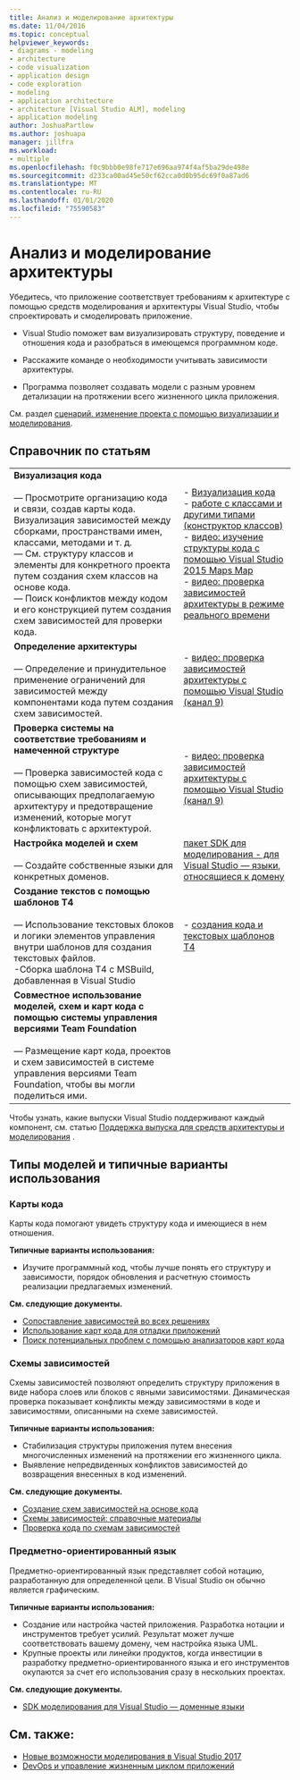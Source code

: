 ```yaml
---
title: Анализ и моделирование архитектуры
ms.date: 11/04/2016
ms.topic: conceptual
helpviewer_keywords:
- diagrams - modeling
- architecture
- code visualization
- application design
- code exploration
- modeling
- application architecture
- architecture [Visual Studio ALM], modeling
- application modeling
author: JoshuaPartlow
ms.author: joshuapa
manager: jillfra
ms.workload:
- multiple
ms.openlocfilehash: f0c9bbb0e98fe717e696aa974f4af5ba29de498e
ms.sourcegitcommit: d233ca00ad45e50cf62cca0d0b95dc69f0a87ad6
ms.translationtype: MT
ms.contentlocale: ru-RU
ms.lasthandoff: 01/01/2020
ms.locfileid: "75590583"
---
```

# <a name="analyze-and-model-your-architecture"></a>Анализ и моделирование архитектуры

Убедитесь, что приложение соответствует требованиям к архитектуре с помощью средств моделирования и архитектуры Visual Studio, чтобы спроектировать и смоделировать приложение.

* Visual Studio поможет вам визуализировать структуру, поведение и отношения кода и разобраться в имеющемся программном коде.

* Расскажите команде о необходимости учитывать зависимости архитектуры.

* Программа позволяет создавать модели с разным уровнем детализации на протяжении всего жизненного цикла приложения.

См. раздел [сценарий. изменение проекта с помощью визуализации и моделирования](../modeling/scenario-change-your-design-using-visualization-and-modeling.md).

## <a name="article-reference"></a>Справочник по статьям

|||
|-|-|
|**Визуализация кода**<br /><br />— Просмотрите организацию кода и связи, создав карты кода. Визуализация зависимостей между сборками, пространствами имен, классами, методами и т. д.<br />— См. структуру классов и элементы для конкретного проекта путем создания схем классов на основе кода.<br />— Поиск конфликтов между кодом и его конструкцией путем создания схем зависимостей для проверки кода.|- [Визуализация кода](../modeling/visualize-code.md)<br />- [работе с классами и другими типами (конструктор классов)](../ide/class-designer/designing-and-viewing-classes-and-types.md)<br />- [видео: изучение структуры кода с помощью Visual Studio 2015 Maps Map](https://channel9.msdn.com/Events/Visual-Studio/Connect-event-2015/502)<br />- [видео: проверка зависимостей архитектуры в режиме реального времени](https://sec.ch9.ms/sessions/69613110-c334-4f25-bb36-08e5a93456b5/170ValidateArchitectureDependenciesWithVisualStudio.mp4)|
|**Определение архитектуры**<br /><br />— Определение и принудительное применение ограничений для зависимостей между компонентами кода путем создания схем зависимостей.|- [видео: проверка зависимостей архитектуры с помощью Visual Studio (канал 9)](https://channel9.msdn.com/Events/Connect/2016/170)|
|**Проверка системы на соответствие требованиям и намеченной структуре**<br /><br />— Проверка зависимостей кода с помощью схем зависимостей, описывающих предполагаемую архитектуру и предотвращение изменений, которые могут конфликтовать с архитектурой.|- [видео: проверка зависимостей архитектуры с помощью Visual Studio (канал 9)](https://channel9.msdn.com/Events/Connect/2016/170)|
|**Настройка моделей и схем**<br /><br />— Создайте собственные языки для конкретных доменов.|[пакет SDK для моделирования - для Visual Studio — языки, относящиеся к домену](../modeling/modeling-sdk-for-visual-studio-domain-specific-languages.md)|
|**Создание текстов с помощью шаблонов T4**<br /><br />— Использование текстовых блоков и логики элементов управления внутри шаблонов для создания текстовых файлов.<br /> -Сборка шаблона T4 с MSBuild, добавленная в Visual Studio|- [создания кода и текстовых шаблонов T4](../modeling/code-generation-and-t4-text-templates.md)|
|**Совместное использование моделей, схем и карт кода с помощью системы управления версиями Team Foundation**<br /><br />— Размещение карт кода, проектов и схем зависимостей в системе управления версиями Team Foundation, чтобы вы могли поделиться ими.| |

Чтобы узнать, какие выпуски Visual Studio поддерживают каждый компонент, см. статью [Поддержка выпуска для средств архитектуры и моделирования](../modeling/what-s-new-for-design-in-visual-studio.md#VersionSupport) .

## <a name="types-of-models-and-typical-uses"></a>Типы моделей и типичные варианты использования

### <a name="code-maps"></a>Карты кода

Карты кода помогают увидеть структуру кода и имеющиеся в нем отношения.

**Типичные варианты использования:**

- Изучите программный код, чтобы лучше понять его структуру и зависимости, порядок обновления и расчетную стоимость реализации предлагаемых изменений.

**См. следующие документы.**

- [Сопоставление зависимостей во всех решениях](../modeling/map-dependencies-across-your-solutions.md)
- [Использование карт кода для отладки приложений](../modeling/use-code-maps-to-debug-your-applications.md)
- [Поиск потенциальных проблем с помощью анализаторов карт кода](../modeling/find-potential-problems-using-code-map-analyzers.md)

### <a name="dependency-diagrams"></a>Схемы зависимостей

Схемы зависимостей позволяют определить структуру приложения в виде набора слоев или блоков с явными зависимостями. Динамическая проверка показывает конфликты между зависимостями в коде и зависимостями, описанными на схеме зависимостей.

**Типичные варианты использования:**

- Стабилизация структуры приложения путем внесения многочисленных изменений на протяжении его жизненного цикла.
- Выявление непредвиденных конфликтов зависимостей до возвращения внесенных в код изменений.

**См. следующие документы.**

- [Создание схем зависимостей на основе кода](../modeling/create-layer-diagrams-from-your-code.md)
- [Схемы зависимостей: справочные материалы](../modeling/layer-diagrams-reference.md)
- [Проверка кода по схемам зависимостей](../modeling/validate-code-with-layer-diagrams.md)

### <a name="domain-specific-language-dsl"></a>Предметно-ориентированный язык

Предметно-ориентированный язык представляет собой нотацию, разработанную для определенной цели. В Visual Studio он обычно является графическим.

**Типичные варианты использования:**

- Создание или настройка частей приложения. Разработка нотации и инструментов требует усилий. Результат может лучше соответствовать вашему домену, чем настройка языка UML.
- Крупные проекты или линейки продуктов, когда инвестиции в разработку предметно-ориентированного языка и его инструментов окупаются за счет его использования сразу в нескольких проектах.

**См. следующие документы.**

- [SDK моделирования для Visual Studio — доменные языки](../modeling/modeling-sdk-for-visual-studio-domain-specific-languages.md)

## <a name="see-also"></a>См. также:

- [Новые возможности моделирования в Visual Studio 2017](../modeling/what-s-new-for-design-in-visual-studio.md)
- [DevOps и управление жизненным циклом приложений](/azure/devops/user-guide/devops-alm-overview)

